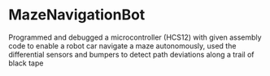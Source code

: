 # MazeNavigationBot
Programmed and debugged a microcontroller (HCS12) with given assembly code to enable a robot car navigate a maze autonomously, used the differential sensors and bumpers to detect path deviations along a trail of black tape
